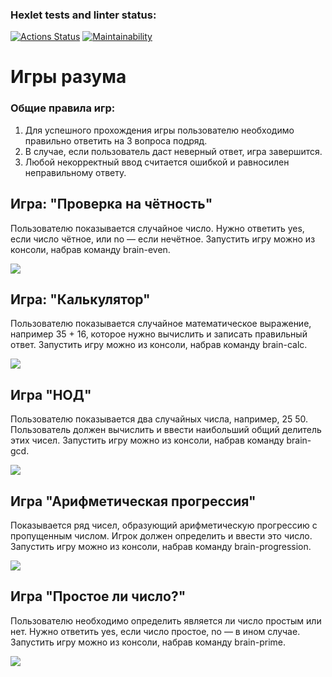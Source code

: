 ### Hexlet tests and linter status:
[![Actions Status](https://github.com/Evgeny111111/frontend-project-44/actions/workflows/hexlet-check.yml/badge.svg)](https://github.com/Evgeny111111/frontend-project-44/actions)
[![Maintainability](https://api.codeclimate.com/v1/badges/0fef99c3d6a70d36a3d3/maintainability)](https://codeclimate.com/github/Evgeny111111/frontend-project-44/maintainability)

# Игры разума

###  Общие правила игр:
1) Для успешного прохождения игры пользователю необходимо правильно ответить на 3 вопроса подряд.
2) В случае, если пользователь даст неверный ответ, игра завершится.
3) Любой некорректный ввод считается ошибкой и равносилен неправильному ответу.

##  Игра: "Проверка на чётность"
Пользователю показывается случайное число. Нужно ответить yes, если число чётное, или no — если нечётное.
Запуcтить игру можно из консоли, набрав команду brain-even.

<a href="https://asciinema.org/a/qZ3od1z5IkIg4gcGLaT70HnzX" target="_blank">
<img src="https://asciinema.org/a/qZ3od1z5IkIg4gcGLaT70HnzX" /></a>

##  Игра: "Калькулятор"
Пользователю показывается случайное математическое выражение, например 35 + 16, которое нужно вычислить и записать правильный ответ.
Запустить игру можно из консоли, набрав команду brain-calc.

<a href="https://asciinema.org/a/n8UuCw4GucfjmZU5UPi7kMVfv" target="_blank">
<img src="https://asciinema.org/a/n8UuCw4GucfjmZU5UPi7kMVfv" /></a>

##  Игра "НОД"
Пользователю показывается два случайных числа, например, 25 50. Пользователь должен вычислить и ввести наибольший общий делитель этих чисел.
Запустить игру можно из консоли, набрав команду brain-gcd.

<a href="https://asciinema.org/a/n8UuCw4GucfjmZU5UPi7kMVfv" target="_blank">
<img src="https://asciinema.org/a/n8UuCw4GucfjmZU5UPi7kMVfv" /></a>

##  Игра "Арифметическая прогрессия"
Показывается ряд чисел, образующий арифметическую прогрессию с пропущенным числом. Игрок должен определить и ввести это число.
Запустить игру можно из консоли, набрав команду brain-progression.

<a href="https://asciinema.org/a/BAEXBC37JUUSjP3GjuFaJk3QO" target="_blank">
<img src="https://asciinema.org/a/BAEXBC37JUUSjP3GjuFaJk3QO" /></a>

##  Игра "Простое ли число?"
Пользователю необходимо определить является ли число простым или нет. Нужно ответить yes, если число простое, no — в ином случае.
Запустить игру можно из консоли, набрав команду brain-prime.

<a href="https://asciinema.org/a/TLXE6dBjYOXr6XgzF5SqydieR" target="_blank">
<img src="https://asciinema.org/a/TLXE6dBjYOXr6XgzF5SqydieR" /></a>